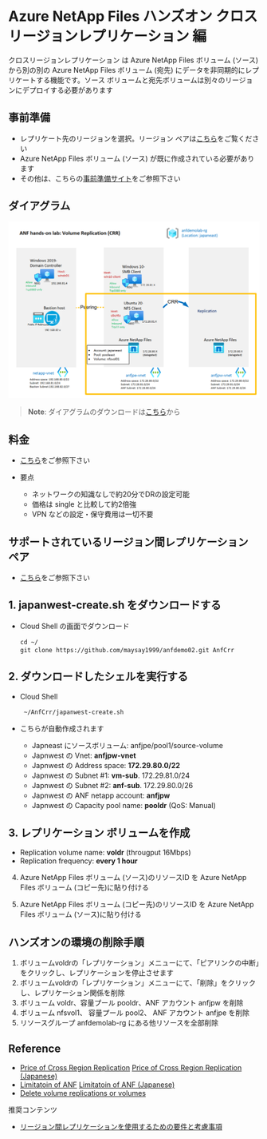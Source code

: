 # Azure NetApp Files ハンズオン クロスリージョンレプリケーション 編

クロスリージョンレプリケーション は Azure NetApp Files ボリューム (ソース) から別の別の Azure NetApp Files ボリューム (宛先) にデータを非同期的にレプリケートする機能です。ソース ボリュームと宛先ボリュームは別々のリージョンにデプロイする必要があります

## 事前準備

* レプリケート先のリージョンを選択。リージョン ペアは[こちら](https://docs.microsoft.com/ja-jp/azure/azure-netapp-files/cross-region-replication-introduction#azure-regional-pairs)をご覧ください
* Azure NetApp Files ボリューム (ソース) が既に作成されている必要があります
* その他は、こちらの[事前準備サイト](https://github.com/maysay1999/tipstricks/blob/main/anf-demo-creation.md)をご参照下さい

## ダイアグラム

![diagram](https://github.com/maysay1999/anfdemo02/blob/main/images/anf-crr-diagram.png)

> **Note**:  ダイアグラムのダウンロードは[こちら](https://github.com/maysay1999/anfdemo02/blob/main/pdfs/220302_hands-on_diagram_crr.pdf)から

## 料金

* [こちら](https://azure.microsoft.com/ja-jp/pricing/details/netapp/)をご参照下さい

* 要点  
  * ネットワークの知識なしで約20分でDRの設定可能  
  * 価格は single と比較して約2倍強
  * VPN などの設定・保守費用は一切不要  

## サポートされているリージョン間レプリケーション ペア

* [こちら](https://docs.microsoft.com/ja-jp/azure/azure-netapp-files/cross-region-replication-introduction)をご参照下さい

## 1. japanwest-create.sh をダウンロードする

* Cloud Shell の画面でダウンロード

  ```git
  cd ~/
  git clone https://github.com/maysay1999/anfdemo02.git AnfCrr
  ```

## 2. ダウンロードしたシェルを実行する

* Cloud Shell

  ```bash
   ~/AnfCrr/japanwest-create.sh
  ```

* こちらが自動作成されます
  * Japneast にソースボリューム: anfjpe/pool1/source-volume  
  * Japnwest の Vnet: **anfjpw-vnet**  
  * Japnwest の Address space:  **172.29.80.0/22**  
  * Japnwest の Subnet #1: **vm-sub**.  172.29.81.0/24  
  * Japnwest の Subnet #2: **anf-sub**.  172.29.80.0/26  
  * Japnwest の ANF netapp account: **anfjpw**  
  * Japnwest の Capacity pool name: **pooldr** (QoS: Manual)  

## 3. レプリケーション ボリュームを作成

* Replication volume name: **voldr** (througput 16Mbps)
* Replication frequency: **every 1 hour**

4. Azure NetApp Files ボリューム (ソース)のリソースID を Azure NetApp Files ボリューム (コピー先)に貼り付ける

5. Azure NetApp Files ボリューム (コピー先)のリソースID を Azure NetApp Files ボリューム (ソース)に貼り付ける

## ハンズオンの環境の削除手順  

1. ボリュームvoldrの「レプリケーション」メニューにて、「ピアリンクの中断」をクリックし、レプリケーションを停止させます  
2. ボリュームvoldrの「レプリケーション」メニューにて、「削除」をクリックし、レプリケーション関係を削除  
3. ボリューム voldr、容量プール pooldr、ANF アカウント anfjpw を削除  
4. ボリューム nfsvol1、 容量プール pool2、 ANF アカウント anfjpe を削除  
5. リソースグループ anfdemolab-rg にある他リソースを全部削除

## Reference

* [Price of Cross Region Replication](https://azure.microsoft.com/en-us/pricing/details/netapp/)
[Price of Cross Region Replication (Japanese)](https://azure.microsoft.com/ja-jp/pricing/details/netapp/)
* [Limitatoin of ANF](https://docs.microsoft.com/en-us/azure/azure-netapp-files/azure-netapp-files-resource-limits)
[Limitatoin of ANF (Japanese)](https://docs.microsoft.com/ja-jp/azure/azure-netapp-files/azure-netapp-files-resource-limits)
* [Delete volume replications or volumes](https://docs.microsoft.com/en-us/azure/azure-netapp-files/cross-region-replication-delete)

推奨コンテンツ
* [リージョン間レプリケーションを使用するための要件と考慮事項](https://docs.microsoft.com/ja-jp/azure/azure-netapp-files/cross-region-replication-requirements-considerations)
